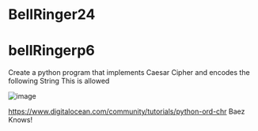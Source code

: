 # BellRinger24

# bellRingerp6
Create a python program that implements Caesar Cipher and encodes the following String
This is allowed

![image](https://github.com/user-attachments/assets/681f1046-b040-4cf8-8e0c-320720ed38a7)

https://www.digitalocean.com/community/tutorials/python-ord-chr
Baez Knows!
